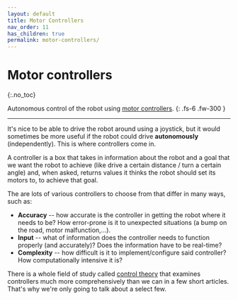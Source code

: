 ```yaml
---
layout: default
title: Motor Controllers
nav_order: 11
has_children: true
permalink: motor-controllers/
---
```


# Motor controllers
{:.no_toc}

Autonomous control of the robot using [motor controllers](https://en.wikipedia.org/wiki/Motor_controller).
{: .fs-6 .fw-300 }

---

It's nice to be able to drive the robot around using a joystick, but it would sometimes be more useful if the robot could drive **autonomously** (independently). This is where controllers come in.

A controller is a box that takes in information about the robot and a goal that we want the robot to achieve (like drive a certain distance / turn a certain angle) and, when asked, returns values it thinks the robot should set its motors to, to achieve that goal.

The are lots of various controllers to choose from that differ in many ways, such as:
- **Accuracy** -- how accurate is the controller in getting the robot where it needs to be? How error-prone is it to unexpected situations (a bump on the road, motor malfunction,...).
- **Input** -- what of information does the controller needs to function properly (and accurately)? Does the information have to be real-time?
- **Complexity** -- how difficult is it to implement/configure said controller? How computationally intensive it is?

There is a whole field of study called [control theory](https://en.wikipedia.org/wiki/Control_theory) that examines controllers much more comprehensively than we can in a few short articles. That's why we're only going to talk about a select few.
